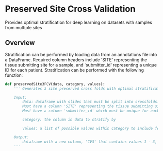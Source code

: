 # Preserved Site Cross Validation
Provides optimal stratification for deep learning on datasets with samples from multiple sites

## Overview
Stratification can be performed by loading data from an annotations file into a DataFrame. Required column headers include 'SITE' representing the tissue submitting site for a sample, and 'submitter_id' representing a unique ID for each patient. Stratification can be performed with the following function:
```python
def preservedSite3FCV(data, category, values):
    ''' Generates 3 site preserved cross folds with optimal stratification of category

    Input:
        data: dataframe with slides that must be split into crossfolds.
        Must have a column 'SITE' representing the tissue submitting site
        Must have a column 'submitter_id' which must be unique for each patient

        category: the column in data to stratify by

        values: a list of possible values within category to include for stratification

    Output:
        dataframe with a new column, 'CV3' that contains values 1 - 3, indicating the assigned crossfold
    '''
```
